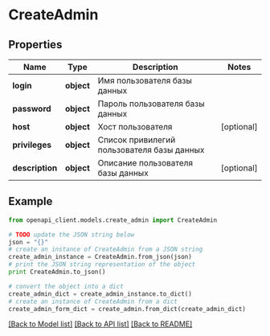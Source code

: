 # CreateAdmin


## Properties
Name | Type | Description | Notes
------------ | ------------- | ------------- | -------------
**login** | **object** | Имя пользователя базы данных | 
**password** | **object** | Пароль пользователя базы данных | 
**host** | **object** | Хост пользователя | [optional] 
**privileges** | **object** | Список привилегий пользователя базы данных | 
**description** | **object** | Описание пользователя базы данных | [optional] 

## Example

```python
from openapi_client.models.create_admin import CreateAdmin

# TODO update the JSON string below
json = "{}"
# create an instance of CreateAdmin from a JSON string
create_admin_instance = CreateAdmin.from_json(json)
# print the JSON string representation of the object
print CreateAdmin.to_json()

# convert the object into a dict
create_admin_dict = create_admin_instance.to_dict()
# create an instance of CreateAdmin from a dict
create_admin_form_dict = create_admin.from_dict(create_admin_dict)
```
[[Back to Model list]](../README.md#documentation-for-models) [[Back to API list]](../README.md#documentation-for-api-endpoints) [[Back to README]](../README.md)


